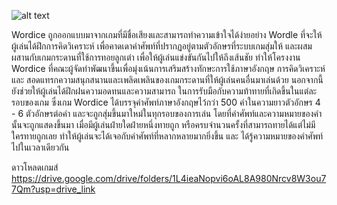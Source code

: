 ![alt text]([http://url/to/img.png](https://imagekit.io/tools/asset-public-link?detail=%7B%22name%22%3A%22WORDICE-removebg.png%22%2C%22type%22%3A%22image%2Fpng%22%2C%22signedurl_expire%22%3A%222028-02-11T03%3A37%3A14.001Z%22%2C%22signedUrl%22%3A%22https%3A%2F%2Fmedia-hosting.imagekit.io%2F%2F0b5c2ab4861340df%2FWORDICE-removebg.png%3FExpires%3D1833853034%26Key-Pair-Id%3DK2ZIVPTIP2VGHC%26Signature%3DMkqBNgZdH5d~FwAELYbP32Nb~ypGsvi-pR2zupZTYsUTTstYkBHfRn-L4jj5G16J3vefnoHozOv~p3m4gXnmvMj7m13I7pYuMafMq5dH3OmHBss-0VVq52nkyfOFwYQuX9BZiWeP7CUQ8l9hVul5~aVUUmcJTjOHjCSkv3rNKK4-HXXOOb4c-KYiYg3by~9ttGl3qXM5ojgNsPNAkwioTpxNimWpmBTJcXWpx6Rbx3OOlUD4yyGL9l-vWpm7yn8RQAUfDn17zfEpChjVhqOkCvXP3FezYVmAyifVwlfqHGnwxDu7yHG6s6Dt2IFkqGgY9RJbOuA0og-X1NBFFAMQfw__%22%7D))

Wordice ถูกออกแบบมาจากเกมที่มีชื่อเสียงและสามารถทำความเข้าใจได้ง่ายอย่าง Wordle ที่จะให้ผู้เล่นได้ฝึกการคิดวิเคราะห์ เพื่อคาดเดาคำศัพท์ที่ปรากฏอยู่ตามตัวอักษรที่ระบบเกมสุ่มให้ และผสมผสานกับเกมกระดานที่ใช้การทอยลูกเต๋า เพื่อให้ผู้เล่นแข่งขันกันไปให้ถึงเส้นชัย 
ทำให้โครงงาน Wordice ที่คณะผู้จัดทำพัฒนาขึ้นเพื่อมุ่งเน้นการเสริมสร้างทักษะการใช้ภาษาอังกฤษ การคิดวิเคราะห์ และ สอดแทรกความสนุกสนานและเพลิดเพลินของเกมกระดานที่ให้ผู้เล่นคนอื่นมาเล่นด้วย นอกจากนี้ยังช่วยให้ผู้เล่นได้ฝึกฝนความอดทนและความสามารถ
ในการรับมือกับความท้าทายที่เกิดขึ้นในแต่ละรอบของเกม ซึ่งเกม Wordice ได้บรรจุคำศัพท์ภาษาอังกฤษไว้กว่า 500 คำในความยาวตัวอักษร 4 - 6 ตัวอักษรต่อคำ และจะถูกสุ่มขึ้นมาใหม่ในทุกรอบของการเล่น โดยที่คำศัพท์และความหมายของคำนั้นจะถูกแสดงขึ้นมา
เมื่อมีผู้เล่นฝ่ายใดฝ่ายหนึ่งทายถูก หรือครบจำนวนครั้งที่สามารถทายได้แต่ไม่มีใครทายถูกเลย ทำให้ผู้เล่นจะได้เจอกับคำศัพท์ที่หลากหลายมากยิ่งขึ้น และ ได้รู้ความหมายของคำศัพท์ไปในเวลาเดียวกัน

ดาวโหลดเกมส์
https://drive.google.com/drive/folders/1L4ieaNopvi6oAL8A980Nrcv8W3ou77Qm?usp=drive_link
